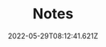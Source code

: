 ---
draft: false
thumbnail: https://ucarecdn.com/a6c72d43-beba-4892-bcdf-b58a2b44dd60/Logo.jpg
cover:
  - https://ucarecdn.com/a6c72d43-beba-4892-bcdf-b58a2b44dd60/Logo.jpg
title: Notes
titletc: 筆記
description: none
toc: false
date: 2022-05-29T08:12:41.621Z
lastUpdateDate: 2022-05-29 16:12
tag: []
author: []
---